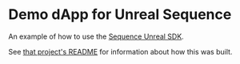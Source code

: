 # Demo dApp for Unreal Sequence

An example of how to use the [Sequence Unreal SDK](https://github.com/0xsequence/web3-unreal-sdk).

See [that project's README](Plugins/web3-unreal-sdk/README.md) for information about how this was built.
